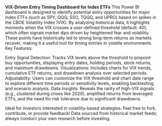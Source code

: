 **VIX-Driven Entry Timing Dashboard for Index ETFs**
This Power BI dashboard is designed to identify potential entry opportunities for major index ETFs (such as SPY, QQQ, SSO, TQQQ, and UPRO) based on spikes in the CBOE Volatility Index (VIX). By analyzing historical data, it highlights moments when the VIX crosses a user-defined threshold (default: 40), which often signals market dips driven by heightened fear and volatility. These points have historically led to strong long-term returns as markets recover, making it a useful tool for timing entries in volatile environments.
Key Features:

Entry Signal Detection: Tracks VIX levels above the threshold to pinpoint buy opportunities, displaying entry dates, holding periods, stock returns, and maximum drawdowns.
Visualizations: Includes charts for VIX trends, cumulative ETF returns, and drawdown analysis over selected periods.
Adjustability: Users can customize the VIX threshold and chart date range to explore different time periods or sensitivity levels, enabling backtesting and scenario analysis.
Data Insights: Reveals the rarity of high-VIX signals (e.g., clustered during crises like 2020), amplified returns from leveraged ETFs, and the need for risk tolerance due to significant drawdowns.

Ideal for investors interested in volatility-based strategies. Feel free to fork, contribute, or provide feedback! Data sourced from historical market feeds; always conduct your own research before investing.
